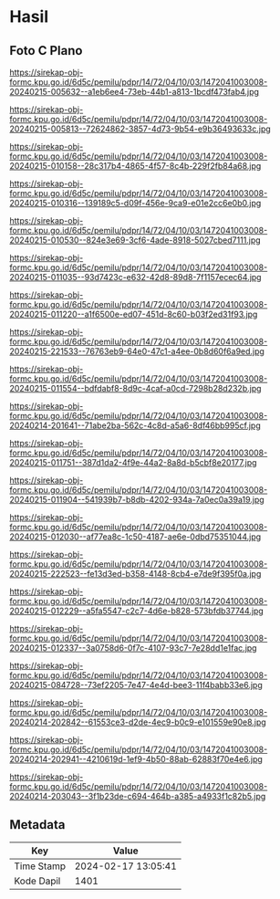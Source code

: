 # Hasil

## Foto C Plano

https://sirekap-obj-formc.kpu.go.id/6d5c/pemilu/pdpr/14/72/04/10/03/1472041003008-20240215-005632--a1eb6ee4-73eb-44b1-a813-1bcdf473fab4.jpg

https://sirekap-obj-formc.kpu.go.id/6d5c/pemilu/pdpr/14/72/04/10/03/1472041003008-20240215-005813--72624862-3857-4d73-9b54-e9b36493633c.jpg

https://sirekap-obj-formc.kpu.go.id/6d5c/pemilu/pdpr/14/72/04/10/03/1472041003008-20240215-010158--28c317b4-4865-4f57-8c4b-229f2fb84a68.jpg

https://sirekap-obj-formc.kpu.go.id/6d5c/pemilu/pdpr/14/72/04/10/03/1472041003008-20240215-010316--139189c5-d09f-456e-9ca9-e01e2cc6e0b0.jpg

https://sirekap-obj-formc.kpu.go.id/6d5c/pemilu/pdpr/14/72/04/10/03/1472041003008-20240215-010530--824e3e69-3cf6-4ade-8918-5027cbed7111.jpg

https://sirekap-obj-formc.kpu.go.id/6d5c/pemilu/pdpr/14/72/04/10/03/1472041003008-20240215-011035--93d7423c-e632-42d8-89d8-7f1157ecec64.jpg

https://sirekap-obj-formc.kpu.go.id/6d5c/pemilu/pdpr/14/72/04/10/03/1472041003008-20240215-011220--a1f6500e-ed07-451d-8c60-b03f2ed31f93.jpg

https://sirekap-obj-formc.kpu.go.id/6d5c/pemilu/pdpr/14/72/04/10/03/1472041003008-20240215-221533--76763eb9-64e0-47c1-a4ee-0b8d60f6a9ed.jpg

https://sirekap-obj-formc.kpu.go.id/6d5c/pemilu/pdpr/14/72/04/10/03/1472041003008-20240215-011554--bdfdabf8-8d9c-4caf-a0cd-7298b28d232b.jpg

https://sirekap-obj-formc.kpu.go.id/6d5c/pemilu/pdpr/14/72/04/10/03/1472041003008-20240214-201641--71abe2ba-562c-4c8d-a5a6-8df46bb995cf.jpg

https://sirekap-obj-formc.kpu.go.id/6d5c/pemilu/pdpr/14/72/04/10/03/1472041003008-20240215-011751--387d1da2-4f9e-44a2-8a8d-b5cbf8e20177.jpg

https://sirekap-obj-formc.kpu.go.id/6d5c/pemilu/pdpr/14/72/04/10/03/1472041003008-20240215-011904--541939b7-b8db-4202-934a-7a0ec0a39a19.jpg

https://sirekap-obj-formc.kpu.go.id/6d5c/pemilu/pdpr/14/72/04/10/03/1472041003008-20240215-012030--af77ea8c-1c50-4187-ae6e-0dbd75351044.jpg

https://sirekap-obj-formc.kpu.go.id/6d5c/pemilu/pdpr/14/72/04/10/03/1472041003008-20240215-222523--fe13d3ed-b358-4148-8cb4-e7de9f395f0a.jpg

https://sirekap-obj-formc.kpu.go.id/6d5c/pemilu/pdpr/14/72/04/10/03/1472041003008-20240215-012229--a5fa5547-c2c7-4d6e-b828-573bfdb37744.jpg

https://sirekap-obj-formc.kpu.go.id/6d5c/pemilu/pdpr/14/72/04/10/03/1472041003008-20240215-012337--3a0758d6-0f7c-4107-93c7-7e28dd1e1fac.jpg

https://sirekap-obj-formc.kpu.go.id/6d5c/pemilu/pdpr/14/72/04/10/03/1472041003008-20240215-084728--73ef2205-7e47-4e4d-bee3-11f4babb33e6.jpg

https://sirekap-obj-formc.kpu.go.id/6d5c/pemilu/pdpr/14/72/04/10/03/1472041003008-20240214-202842--61553ce3-d2de-4ec9-b0c9-e101559e90e8.jpg

https://sirekap-obj-formc.kpu.go.id/6d5c/pemilu/pdpr/14/72/04/10/03/1472041003008-20240214-202941--4210619d-1ef9-4b50-88ab-62883f70e4e6.jpg

https://sirekap-obj-formc.kpu.go.id/6d5c/pemilu/pdpr/14/72/04/10/03/1472041003008-20240214-203043--3f1b23de-c694-464b-a385-a4933f1c82b5.jpg


## Metadata

| Key        | Value               |
| ---------- | ------------------- |
| Time Stamp | 2024-02-17 13:05:41 |
| Kode Dapil | 1401                |



